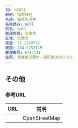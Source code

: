 ```yaml
---
ID: h5OlI
総称: 稲荷神社
名称: 稲荷大明神
名称読み: null
別名: null
都道府県: 兵庫県
区域: 宍粟市
緯度: 35.1269792
経度: 134.6252149
郵便番号: 6714141
住所: 兵庫県宍粟市一宮町東河内５９５
---
```


## その他

### 参考URL

| URL | 説明          |
| --- | ------------- |
|     | OpenStreetMap |

